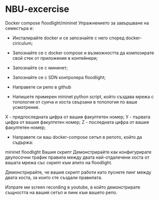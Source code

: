# NBU-excercise
Docker compose floodlight/mininet
Упражнението за завършване на семестъра е:



- Инсталирайте docker и се запознайте с него според docker-ciriculum;

- Запознайте се с docker compose и възможността да композирате свой стек от приложения в контейнери;

- Запознайте се с мининет;

- Запознайте се с SDN контролера floodlight;

- Направете си репо в github

- Напишете примерен mininet python script, който създава мрежа с топология от <XYZ> суича и <YX> хоста свързани в топология по ваше усмотрение.

X - предпоследната цифра от вашия факултетен номер;
У - първата цифра от вашия факултетен номер;
Z - последната цифра от вашия факултетен номер;
- Направете си ваш docker-compose сетъп в репото, който да съдържа:

mininet
floodlight
Вашия скрипт
Демонстрирайте как конфигурирате двупосочни трафик правила между двата най-отдалечени хоста от вашата мрежа със скрипт към апито на floodlight.

Демонстрирайте, че вашия скрипт работи като пуснете пинг между двата хоста, за които сте създали правилата.

Изпрате ми screen recording в youtube, в който демонстрирате същността на вашия сетъп и линк към вашето репо.
